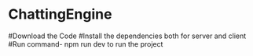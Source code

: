 # ChattingEngine

#Download the Code
#Install the dependencies both for server and client
#Run command- npm run dev to run the project

